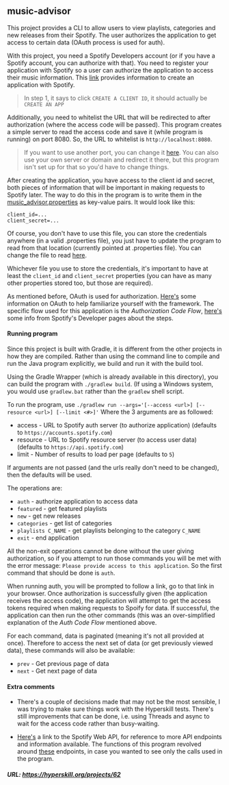 ## music-advisor

This project provides a CLI to allow users to view playlists, categories and new releases from their Spotify. The user authorizes the application to get access to certain data (OAuth process is used for auth).

With this project, you need a Spotify Developers account (or if you have a Spotify account, you can authorize with that).
You need to register your application with Spotify so a user can authorize the application to access their music information. 
This [link](https://developer.spotify.com/documentation/general/guides/app-settings/) provides information to create an application with Spotify.
> In step 1, it says to click `CREATE A CLIENT ID`, it should actually be `CREATE AN APP`

Additionally, you need to whitelist the URL that will be redirected to after authorization (where the access code will be passed). This program creates a simple server to read the access code and save it (while program is running) on port 8080. So, the URL to whitelist is `http://localhost:8080`.

> If you want to use another port, you can change it [here](src/main/java/advisor/ConnectionService.java#L42).
> You can also use your own server or domain and redirect it there, but this program isn't set up for that so you'd have to change things.

After creating the application, you have access to the client id and secret, both pieces of information that will be important in making requests to Spotify later.
The way to do this in the program is to write them in the [music_advisor.properties](src/main/resources/music_advisor.properties) as key-value pairs.
It would look like this:
```
client_id=...
client_secret=...
```

Of course, you don't have to use this file, you can store the credentials anywhere (in a valid .properties file), you just have to update the program to read from that location (currently pointed at .properties file). You can change the file to read [here](src/main/java/Runner.java#L103).

Whichever file you use to store the credentials, it's important to have at least the `client_id` and `client_secret` properties (you can have as many other properties stored too, but those are required).

As mentioned before, OAuth is used for authorization. [Here's](https://www.digitalocean.com/community/tutorials/an-introduction-to-oauth-2) some information on OAuth to help familiarize yourself with the framework.
The specific flow used for this application is the _Authorization Code Flow_, [here's](https://developer.spotify.com/documentation/general/guides/authorization-guide/#authorization-code-flow) some info from Spotify's Developer pages about the steps.

#### Running program

Since this project is built with Gradle, it is different from the other projects in how they are compiled.
Rather than using the command line to compile and run the Java program explicitly, we build and run it with the build tool.

Using the Gradle Wrapper (which is already available in this directory), you can build the program with `./gradlew build`. (If using a Windows system, you would use `gradlew.bat` rather than the `gradlew` shell script.

To run the program, use `./gradlew run --args='[--access <url>] [--resource <url>] [--limit <#>]'`
Where the 3 arguments are as followed:
- access - URL to Spotify auth server (to authorize application) (defaults to `https://accounts.spotify.com`)
- resource - URL to Spotify resource server (to access user data) (defaults to `https://api.spotify.com`)
- limit - Number of results to load per page (defaults to `5`)

If arguments are not passed (and the urls really don't need to be changed), then the defaults will be used.

The operations are:
- `auth` - authorize application to access data
- `featured` - get featured playlists
- `new` - get new releases
- `categories` - get list of categories
- `playlists C_NAME` - get playlists belonging to the category `C_NAME`
- `exit` - end application

All the non-exit operations cannot be done without the user giving authorization, so if you attempt to run those commands you will be met with the error message: `Please provide access to this application`. So the first command that should be done is `auth`. 

When running auth, you will be prompted to follow a link, go to that link in your browser. Once authorization is successfully given (the application receives the access code), the application will attempt to get the access tokens required when making requests to Spoify for data. If successful, the application can then run the other commands (this was an over-simplified explanation of the _Auth Code Flow_ mentioned above.

For each command, data is paginated (meaning it's not all provided at once). Therefore to access the next set of data (or get previously viewed data), these commands will also be available:
- `prev` - Get previous page of data
- `next` - Get next page of data

#### Extra comments
- There's a couple of decisions made that may not be the most sensible, I was trying to make sure things work with the Hyperskill tests.
There's still improvements that can be done, i.e. using Threads and async to wait for the access code rather than busy-waiting.

- [Here's](https://developer.spotify.com/documentation/web-api/) a link to the Spotify Web API, for reference to more API endpoints and information available. The functions of this program revolved around [these](https://developer.spotify.com/documentation/web-api/reference/browse/) endpoints, in case you wanted to see only the calls used in the program.

##### URL: https://hyperskill.org/projects/62
